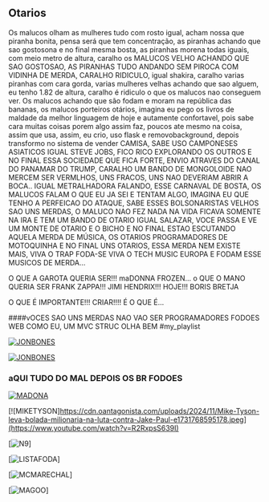 ## Otarios

Os malucos olham as mulheres tudo com rosto igual, acham nossa que piranha bonita,
pensa será que tem concentração, as piranhas achando que sao gostosona e no final
mesma bosta, as piranhas morena todas iguais, com meio metro de altura, caralho
os MALUCOS VELHO ACHANDO QUE SAO GOSTOSAO, AS PIRANHAS TUDO ANDANDO SEM PIROCA
COM VIDINHA DE MERDA, CARALHO RIDICULO, igual shakira, caralho varias piranhas
com cara gorda, varias mulheres velhas achando que sao alguem, eu tenho 1.82
de altura, caralho é ridiculo o que os malucos nao conseguem ver. Os malucos
achando que são fodam e moram na república das bananas, os malucos porteiros
otários, imagina eu pego os livros de maldade da melhor linguagem de hoje e
autamente confortavel, pois sabe cara muitas coisas porem algo assim faz, poucos
ate mesmo na coisa, assim que usa, assim, eu crio, uso flask e removobackground,
depois transformo no sistema de vender CAMISA, SABE USO CAMPONESES ASIATICOS
IGUAL STEVE JOBS, FICO RICO EXPLORANDO OS OUTROS E NO FINAL ESSA SOCIEDADE QUE
FICA FORTE, ENVIO ATRAVES DO CANAL DO PANAMAR DO TRUMP, CARALHO UM BANDO DE
MONGOLOIDE NAO MERCEM SER VERMLHOS, UNS FRACOS, UNS NAO DEVERIAM ABRIR A BOCA..
IGUAL METRALHADORA FALANDO, ESSE CARNAVAL DE BOSTA, OS MALUCOS FALAM O QUE EU
JA SEI E TENTAM ALGO, IMAGINA EU QUE TENHO A PERFEICAO DO ATAQUE, SABE ESSES
BOLSONARISTAS VELHOS SAO UNS MERDAS, O MALUCO NAO FEZ NADA NA VIDA FICAVA
SOMENTE NA IRA E TEM UM BANDO DE OTARIO IGUAL SALAZAR, VOCE PASSA E VE UM MONTE
DE OTARIO E O BICHO E NO FINAL ESTAO ESCUTANDO AQUELA MERDA DE MÚSICA, OS OTARIOS
PROGRAMADORES DE MOTOQUINHA E NO FINAL UNS OTARIOS, ESSA MERDA NEM EXISTE MAIS,
VIVA O TRAP FODA-SE VIVA O TECH MUSIC EUROPA E FODAM ESSE MUSICOS DE MERDA...

O QUE A GAROTA QUERIA SER!!! maDONNA FROZEN...
o QUE O MANO QUERIA SER FRANK ZAPPA!!! JIMI HENDRIX!!! 
HOJE!!! BORIS BRETJA

O QUE É IMPORTANTE!!! CRIAR!!!! É O QUE É...


####vOCES SAO UNS MERDAS NAO VAO SER PROGRAMADORES FODOES WEB COMO EU, UM MVC STRUC OLHA BEM
#my_playlist

[![JONBONES](https://dmxg5wxfqgb4u.cloudfront.net/styles/athlete_bio_full_body/s3/2025-01/5/JONES_JON_L_BELT_11-16.png?itok=CUPv7ubQ)](https://www.youtube.com/watch?v=iNjdfwCJpG4&t=69s)

[![JONBONES](https://dmxg5wxfqgb4u.cloudfront.net/styles/athlete_bio_full_body/s3/2025-01/5/JONES_JON_L_BELT_11-16.png?itok=CUPv7ubQ)](https://www.youtube.com/watch?v=iNjdfwCJpG4&t=71s)

### aQUI TUDO DO MAL DEPOIS OS BR FODOES
[![MADONA](https://www.jornaldocomercio.com/_midias/jpg/2024/05/05/afp__20240505__34qw8g3__v3__highres__topshotbrazilmusicmadonna-10554685.jpg)](https://www.youtube.com/watch?v=XS088Opj9o0)

[![MIKETYSON]https://cdn.oantagonista.com/uploads/2024/11/Mike-Tyson-leva-bolada-milionaria-na-luta-contra-Jake-Paul-e1731768595178.jpeg](https://www.youtube.com/watch?v=R2RxpsS639I)

[![N9](https://www.youtube.com/watch?v=LJazLLboogM&pp=ygUYUk9OQUxETyBGRU5PTUVOTyBGVU1BTkRP)]

[![LISTAFODA](https://www.youtube.com/watch?v=jVj7TXmQDHE&pp=ygUWbWFyZWNoYWwgZmF2ZWxhIHZpdmUgNQ%3D%3D)]

[![MCMARECHAL](https://www.youtube.com/watch?v=cXc9bRT2ouM)]

[![MAGOO](https://www.youtube.com/watch?v=K5yGZRjXzgM)]
